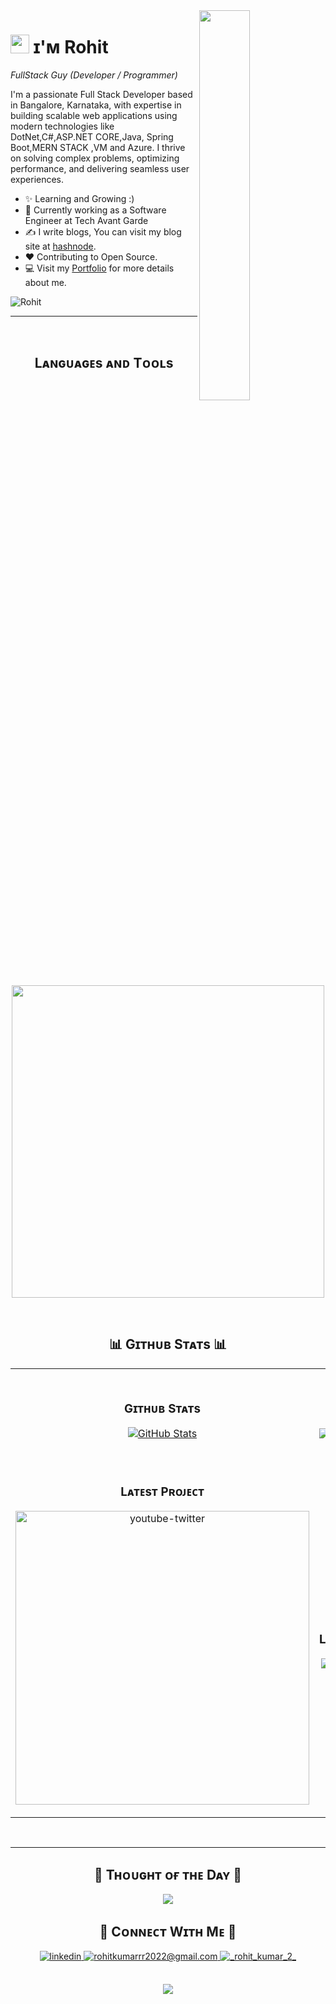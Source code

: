 

<!--Night Owl image-->
<div>
  <img align="right" width="40%" src="https://owlbertsio-resized.s3.amazonaws.com/Popper.psd.full.png">
</div>

<!--Header Name-->
# <img src="https://emojis.slackmojis.com/emojis/images/1531849430/4246/blob-sunglasses.gif?1531849430" width="30"/> ɪ'ᴍ Rohit 
*FullStack Guy (Developer / Programmer)*
<br /> 

<!--Start Intro-->               
<p align="left">I'm a passionate Full Stack Developer based in Bangalore, Karnataka, with expertise in building scalable web applications using modern technologies like DotNet,C#,ASP.NET CORE,Java, Spring Boot,MERN STACK ,VM and Azure. I thrive on solving complex problems, optimizing performance, and delivering seamless user experiences. </p>

- ✨ Learning and Growing :)
- 💼 Currently working as a Software Engineer at Tech Avant Garde
- ✍ I write blogs, You can visit my blog site at [hashnode](https://rohitkumar0.hashnode.dev/).
- ❤ Contributing to Open Source.
- 💻 Visit my [Portfolio](https://rohit-kumar-portfolio0.netlify.app) for more details about me. 
<!--End Intro-->

<!--Profile Count Badge-->
<p align="left">
  <img src="https://komarev.com/ghpvc/?username=0Rohit2022&label=Profile%20views&color=770677&style=for-the-badge&logo=star" alt="Rohit" style="padding-right:20px;" />
</p>

---
<br />

<!--Languages and Tools Section-->       
<h2 align="center">Lᴀɴɢᴜᴀɢᴇs ᴀɴᴅ Tᴏᴏʟs</h2> 
<p align="center">
<img width="500px"  src="https://skillicons.dev/icons?i=azure,bash,visualstudio,netlify,dotnet,cs,js,react,redux,tailwind,nodejs,express,mongo,mysql,java,springboot,microservices,jsp,servlet,html,css,appwrite,git,vscode,postman&perline=10"  />
</p>
<br />

<!--Github stats Table--> 
<h2 align="center">📊 Gɪᴛʜᴜʙ Sᴛᴀᴛs 📊</h2>

<table width="100%">
  <tr>
    <td width="50%">
      <h3 align="center"><strong>Gɪᴛʜᴜʙ Sᴛᴀᴛs</strong></h3>
      <p align="center">
        <a href="https://github.com/0Rohit2022">
          <img align="center" src="https://github-readme-stats.vercel.app/api?username=0Rohit2022&count_private=true&show_icons=true&theme=nightowl" alt="GitHub Stats" />
        </a>
      </p>
    </td>
    <td width="50%">
      <h3 align="center"><strong>Sᴛʀᴇᴀᴋ Sᴛᴀᴛs</strong></h3>
      <p align="center">
        <a href="https://github.com/0Rohit2022">
          <img align="center" src="https://streak-stats.demolab.com?user=0Rohit2022&theme=nightowl" alt="Streak Stats" />
        </a>
      </p>
    </td>
  </tr>
  <tr>
    <td width="50%">
      <h3 align="center"><strong>Lᴀᴛᴇsᴛ Pʀᴏᴊᴇᴄᴛ</strong></h3>
      <p align="center">
        <a href="https://github.com/0Rohit2022/EffiTask">
          <img align="center" width="470" src="https://github-readme-stats.vercel.app/api/pin/?username=0Rohit2022&repo=TubeTweets&theme=nightowl&show_owner=true" alt="youtube-twitter" />
        </a>
      </p>
    </td>
    <td width="50%">
      <h3 align="center"><strong>Tᴏᴘ Languages</strong></h3>
      <p align="center">
        <a href="https://github.com/0Rohit2022">
          <img align="center" src="https://github-readme-stats.vercel.app/api/top-langs/?username=0Rohit2022&theme=nightowl&hide_border=false&include_all_commits=false&count_private=true&layout=compact" alt="Top Langs" />
        </a>
      </p>
    </td>
  </tr>
</table>
<br />

<!--Contribution Graph-->
<!--<h2 align="center">📈 Cᴏɴᴛʀɪʙᴜᴛɪᴏɴ Gʀᴀᴘʜ 📈</h2>
<div align="center">
    <img src="https://github-readme-activity-graph.vercel.app/graph?username=0Rohit2022&bg_color=011627&color=79d3c3&line=c792ea&point=ffeb95&area=true&hide_border=false" border-radius="15">
</div>
-->

---

<!--Dynamic Quote card updated everyday at 12 PM--> 
<h2 align="center">🌟 Tʜᴏᴜɢʜᴛ ᴏғ ᴛʜᴇ Dᴀʏ 🌟</h2>




<!--STARTS_HERE_QUOTE_CARD-->
<p align="center">
    <img src="https://readme-daily-quotes.vercel.app/api?author=Henry%20David%20Thoreau&quote=What%20you%20get%20by%20achieving%20your%20goals%20is%20not%20as%20important%20as%20what%20you%20become%20by%20achieving%20your%20goals.&theme=dark&bg_color=011627&author_color=ffeb95">
</p>
<!--ENDS_HERE_QUOTE_CARD-->





<!--Contact Section--> 

<h2 align="center">🤝 Cᴏɴɴᴇᴄᴛ Wɪᴛʜ Mᴇ 🤝 </h2>
<div align="center">
 <a href="https://in.linkedin.com/in/rohit-kumar-a56085237" target="_blank">
<img src=https://img.shields.io/badge/linkedin-%231E77B5.svg?&style=for-the-badge&logo=linkedin&logoColor=white alt=linkedin style="margin-bottom: 5px;" />
</a>
  
<a href="mailto:rohitkumarrr2022@gmail.com" target="_blank">
<img src="https://img.shields.io/badge/Gmail-D14836?style=for-the-badge&logo=gmail&logoColor=white" alt=rohitkumarrr2022@gmail.com mail style="margin-bottom: 5px;" />
</a>

<a href="https://www.instagram.com/_rohit_kumar_2_/" target="_blank">
<img src=https://img.shields.io/badge/Instagram-E4405F?style=for-the-badge&logo=instagram&logoColor=white alt=_rohit_kumar_2_ Instagram style="margin-bottom: 5px;" />
</a>

<!--
<a href="https://twitter.com/" target="_blank">
<img src="https://img.shields.io/badge/Twitter-1DA1F2?style=for-the-badge&logo=twitter&logoColor=white" alt="kiran__a__n Twitter" style="margin-bottom: 5px;" />
</a> -->
</div>
<br/>



<!--Footer--> 
<p align="center">
  <img src="https://capsule-render.vercel.app/api?type=waving&color=gradient&height=65&section=footer"/>
</p>
